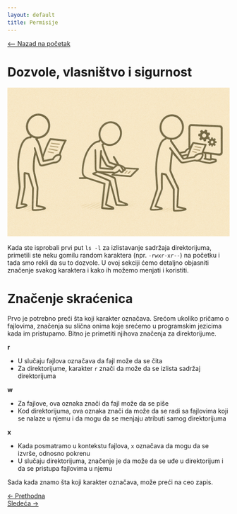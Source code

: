 ```yaml
---
layout: default
title: Permisije
---
```


<link rel="stylesheet" href="/UNIX-beginner-course/assets/css/custom.css">

<script async src="https://www.googletagmanager.com/gtag/js?id=G-XXXXXXXXXX"></script>
<script>
  window.dataLayer = window.dataLayer || [];
  function gtag(){dataLayer.push(arguments);}
  gtag('js', new Date());
  gtag('config', 'G-Q6NY1G1P9S');
</script>
<script defer data-domain="dianasantavec.github.io/unix-beginner-course" src="https://plausible.io/js/script.outbound-links.tagged-events.js"></script>

<div style="margin-bottom: 1em;">
  <a href="/UNIX-beginner-course/" class="button-nav">⟵ Nazad na početak</a>
</div>

# Dozvole, vlasništvo i sigurnost

![rwx figures](../assets/diagrams/rwx_figure.png)

Kada ste isprobali prvi put `ls -l` za izlistavanje sadržaja direktorijuma, primetili ste neku gomilu random karaktera (npr. `-rwxr-xr--`) na početku i tada smo rekli da su to dozvole. U ovoj sekciji ćemo detaljno objasniti značenje svakog karaktera i kako ih možemo menjati i koristiti.

# Značenje skraćenica

Prvo je potrebno preći šta koji karakter označava. Srećom ukoliko pričamo o fajlovima, značenja su slična onima koje srećemo u programskim jezicima kada im pristupamo. Bitno je primetiti njihova značenja za direktorijume.

**r**
  * U slučaju fajlova označava da fajl može da se čita
  * Za direktorijume, karakter `r` znači da može da se izlista sadržaj direktorijuma

**w**
  * Za fajlove, ova oznaka znači da fajl može da se piše
  * Kod direktorijuma, ova oznaka znači da može da se radi sa fajlovima koji se nalaze u njemu i da mogu da se menjaju atributi samog direktorijuma

**x**
  * Kada posmatramo u kontekstu fajlova, `x` označava da mogu da se izvrše, odnosno pokrenu
  * U slučaju direktorijuma, značenje je da može da se uđe u direktorijum i da se pristupa fajlovima u njemu

Sada kada znamo šta koji karakter označava, može preći na ceo zapis.

<div class="nav-buttons-wrapper">
  <div class="nav-left">
    <a href="4_4-vezbe.html" class="button-nav">← Prethodna</a>
  </div>
  <div class="nav-right">
    <a href="5_2-permisije_razjasnjene.html" class="button-nav">Sledeća →</a>
  </div>
</div>
